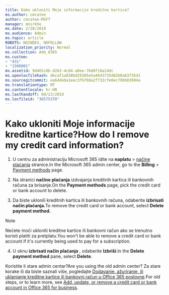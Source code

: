 ```yaml
---
title: Kako ukloniti Moje informacije kreditne kartice?
ms.author: cmcatee
author: cmcatee-MSFT
manager: mnirkhe
ms.date: 2/20/2018
ms.audience: Admin
ms.topic: article
ROBOTS: NOINDEX, NOFOLLOW
localization_priority: Normal
ms.collection: Adm_O365
ms.custom:
- "431"
- "1500001"
ms.assetid: 9d465c0b-d262-4c84-a0ee-76d0f18a24dc
ms.openlocfilehash: dbcaf1a838bd29105e5a4643735d82b8a63f35d1
ms.sourcegitcommit: ea64deba1eec3fb768a2f732cfe0ec79bb03694a
ms.translationtype: MT
ms.contentlocale: hr-HR
ms.lasthandoff: 08/23/2019
ms.locfileid: "36575370"
---
```

# <a name="how-do-i-remove-my-credit-card-information"></a><span data-ttu-id="58a83-102">Kako ukloniti Moje informacije kreditne kartice?</span><span class="sxs-lookup"><span data-stu-id="58a83-102">How do I remove my credit card information?</span></span>

1. <span data-ttu-id="58a83-103">U centru za administraciju Microsoft 365 idite na **naplatu** \> [načine plaćanja](https://go.microsoft.com/fwlink/p/?linkid=2018806) stranice.</span><span class="sxs-lookup"><span data-stu-id="58a83-103">In the Microsoft 365 admin center, go to the **Billing** \> [Payment methods](https://go.microsoft.com/fwlink/p/?linkid=2018806) page.</span></span>

2. <span data-ttu-id="58a83-104">Na stranici **načine plaćanja** izdvajanja kreditnih kartica ili bankovnih računa za brisanje.</span><span class="sxs-lookup"><span data-stu-id="58a83-104">On the **Payment methods** page, pick the credit card or bank account to delete.</span></span>

3. <span data-ttu-id="58a83-105">Da biste uklonili kreditnih kartica ili bankovnih računa, odaberite **izbrisati način plaćanja.**</span><span class="sxs-lookup"><span data-stu-id="58a83-105">To remove the credit card or bank account, select **Delete payment method.**</span></span>

> [!NOTE]
> <span data-ttu-id="58a83-106">Nećete moći ukloniti kreditne kartice ili bankovni račun ako se trenutno koristi platiti za pretplatu.</span><span class="sxs-lookup"><span data-stu-id="58a83-106">You won't be able to remove a credit card or bank account if it's currently being used to pay for a subscription.</span></span>

4. <span data-ttu-id="58a83-107">U oknu **izbrisati način plaćanja** , odaberite **Izbriši**.</span><span class="sxs-lookup"><span data-stu-id="58a83-107">In the **Delete payment method** pane, select **Delete**.</span></span>

<span data-ttu-id="58a83-108">Koristite li stare admin centar?</span><span class="sxs-lookup"><span data-stu-id="58a83-108">Are you using the old admin center?</span></span> <span data-ttu-id="58a83-109">Za stare korake ili da biste saznali više, pogledajte [Dodavanje, ažuriranje, ili uklanjanje kreditne kartice ili bankovni račun u Office 365 poslovne](https://docs.microsoft.com/office365/admin/subscriptions-and-billing/add-update-or-remove-credit-card-or-bank-account).</span><span class="sxs-lookup"><span data-stu-id="58a83-109">For old steps, or to learn more, see [Add, update, or remove a credit card or bank account in Office 365 for business](https://docs.microsoft.com/office365/admin/subscriptions-and-billing/add-update-or-remove-credit-card-or-bank-account).</span></span>